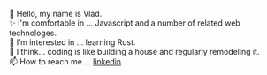 👋 Hello, my name is Vlad. <br>
✨ I'm comfortable in ... Javascript and a number of related web technologes.<br>
💞️ I’m interested in ... learning Rust.<br>
💭 I think... coding is like building a house and regularly remodeling it.<br>
📫 How to reach me ... [linkedin](https://www.linkedin.com/in/vlad-blanton-95b450133/)

<!---
vblanton/vblanton is a ✨ special ✨ repository because its `README.md` (this file) appears on your GitHub profile.
You can click the Preview link to take a look at your changes.
--->
